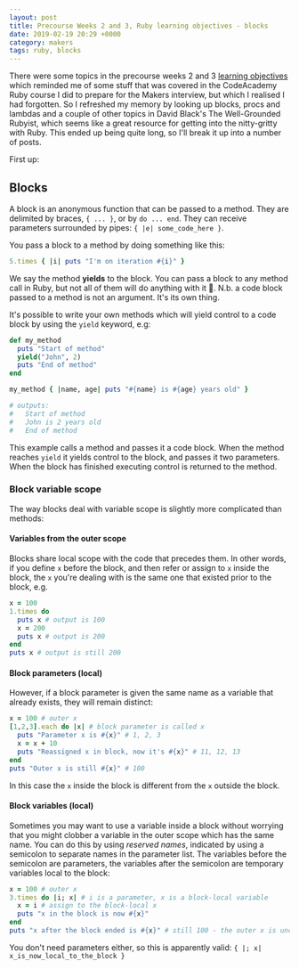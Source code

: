 ```yaml
---
layout: post
title: Precourse Weeks 2 and 3, Ruby learning objectives - blocks
date: 2019-02-19 20:29 +0000
category: makers
tags: ruby, blocks
---
```


There were some topics in the precourse weeks 2 and 3 [learning
objectives][teachable.com] which reminded me of some stuff that was covered in
the CodeAcademy Ruby course I did to prepare for the Makers interview, but which
I realised I had forgotten. So I refreshed my memory by looking up blocks, procs
and lambdas and a couple of other topics in David Black's The Well-Grounded
Rubyist, which seems like a great resource for getting into the nitty-gritty with
Ruby. This ended up being quite long, so I'll break it up into a number of
posts.

First up:

## Blocks

A block is an anonymous function that can be passed to a method. They are
delimited by braces, `{ ... }`, or by `do ... end`. They can receive parameters
surrounded by pipes: `{ |e| some_code_here }`.

You pass a block to a method by doing something like this:

```ruby
5.times { |i| puts "I'm on iteration #{i}" }
```

We say the method **yields** to the block. You can pass a block to any
method call in Ruby, but not all of them will do anything with it 🙂. N.b. a
code block passed to a method is not an argument. It's its own thing.

It's possible to write your own methods which will yield control to a code block
by using the `yield` keyword, e.g:

```ruby
def my_method
  puts "Start of method"
  yield("John", 2)
  puts "End of method"
end

my_method { |name, age| puts "#{name} is #{age} years old" }

# outputs:
#   Start of method
#   John is 2 years old
#   End of method
```

This example calls a method and passes it a code block. When the method reaches
`yield` it yields control to the block, and passes it two parameters. When the
block has finished executing control is returned to the method.

### Block variable scope

The way blocks deal with variable scope is slightly more complicated than methods: 

#### Variables from the outer scope

Blocks share local scope with the code that precedes them. In other words, if
you define `x` before the block, and then refer or assign to `x` inside the
block, the `x` you're dealing with is the same one that existed prior to the
block, e.g.

```ruby
x = 100
1.times do
  puts x # output is 100
  x = 200
  puts x # output is 200
end
puts x # output is still 200
```

#### Block parameters (local)

However, if a block parameter is given the same name as a variable that already
exists, they will remain distinct:

```ruby
x = 100 # outer x
[1,2,3].each do |x| # block parameter is called x
  puts "Parameter x is #{x}" # 1, 2, 3
  x = x + 10
  puts "Reassigned x in block, now it's #{x}" # 11, 12, 13
end
puts "Outer x is still #{x}" # 100
```

In this case the `x` inside the block is different from the `x` outside the
block.

#### Block variables (local)

Sometimes you may want to use a variable inside a block without worrying that
you might clobber a variable in the outer scope which has the same name. You can
do this by using *reserved names*, indicated by using a semicolon to separate
names in the parameter list. The variables before the semicolon are parameters,
the variables after the semicolon are temporary variables local to the block:

```ruby
x = 100 # outer x
3.times do |i; x| # i is a parameter, x is a block-local variable
  x = i # assign to the block-local x
  puts "x in the block is now #{x}"
end
puts "x after the block ended is #{x}" # still 100 - the outer x is unchanged
```

You don't need parameters either, so this is apparently valid: `{ |; x|
x_is_now_local_to_the_block }`

[teachable.com]:https://makersacademy.teachable.com/courses/256825/lectures/3989238
